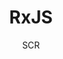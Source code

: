 ---
layout:     post
title:      "RxJS"
subtitle:   ""
author:     "SCR"
header-img: "img/post-bg-2015.jpg"
catalog: true
tags:
    - 如何优雅地写好代码
    - 设计模式
    - 响应式编程
    - RxJS
---